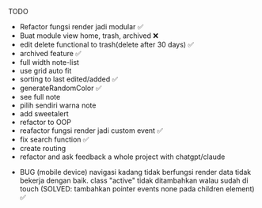 TODO
- Refactor fungsi render jadi modular ✅
- Buat module view home, trash, archived ❌
- edit delete functional to trash(delete after 30 days) ✅
- archived feature ✅
- full width note-list
- use grid auto fit
- sorting to last edited/added ✅
- generateRandomColor ✅
- see full note
- pilih sendiri warna note
- add sweetalert
- refactor to OOP
- reafactor fungsi render jadi custom event ✅
- fix search function ✅
- create routing
- refactor and ask feedback a whole project with chatgpt/claude

<!-- BUG -->
- BUG (mobile device) navigasi kadang tidak berfungsi render data tidak bekerja dengan baik. class "active" tidak ditambahkan walau sudah di touch
(SOLVED: tambahkan pointer events none pada children element) ✅
